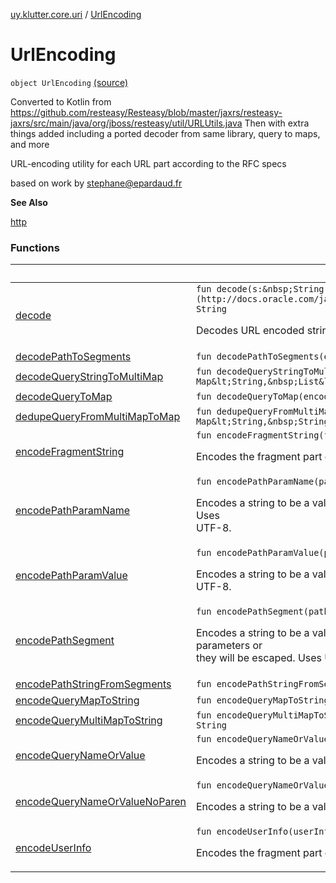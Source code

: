 [uy.klutter.core.uri](../index.md) / [UrlEncoding](.)


# UrlEncoding
`object UrlEncoding` [(source)](https://github.com/kohesive/klutter/blob/master/core-jdk6/src/main/kotlin/uy/klutter/core/uri/UrlEncoding.kt#L23)

Converted to Kotlin from https://github.com/resteasy/Resteasy/blob/master/jaxrs/resteasy-jaxrs/src/main/java/org/jboss/resteasy/util/URLUtils.java
Then with extra things added including a ported decoder from same library, query to maps, and more

URL-encoding utility for each URL part according to the RFC specs

based on work by stephane@epardaud.fr



**See Also**

[http](#)




### Functions

|&nbsp;|&nbsp;|
|---|---|
| [decode](decode.md) | `fun decode(s:&nbsp;String, charset:&nbsp;[Charset](http://docs.oracle.com/javase/6/docs/api/java/nio/charset/Charset.html)&nbsp;=&nbsp;Charsets.UTF_8): String`<p>Decodes URL encoded string including newly introduced JavaScript encoding with %uxxxx chars</p> |
| [decodePathToSegments](decode-path-to-segments.md) | `fun decodePathToSegments(encodedPath:&nbsp;String): List&lt;String&gt;` |
| [decodeQueryStringToMultiMap](decode-query-string-to-multi-map.md) | `fun decodeQueryStringToMultiMap(encodedQuery:&nbsp;String): Map&lt;String,&nbsp;List&lt;String&gt;&gt;` |
| [decodeQueryToMap](decode-query-to-map.md) | `fun decodeQueryToMap(encodedQuery:&nbsp;String): Map&lt;String,&nbsp;String&gt;` |
| [dedupeQueryFromMultiMapToMap](dedupe-query-from-multi-map-to-map.md) | `fun dedupeQueryFromMultiMapToMap(decodedQuery:&nbsp;Map&lt;String,&nbsp;List&lt;String&gt;&gt;): Map&lt;String,&nbsp;String&gt;` |
| [encodeFragmentString](encode-fragment-string.md) | `fun encodeFragmentString(fragment:&nbsp;String): String`<p>Encodes the fragment part of a URI, it can contain PCHAR* with / and ?</p> |
| [encodePathParamName](encode-path-param-name.md) | `fun encodePathParamName(pathParamName:&nbsp;String): String`<p>Encodes a string to be a valid path parameter name, which means it can contain PCHAR* without "=" or ";". Uses<br/>UTF-8.</p> |
| [encodePathParamValue](encode-path-param-value.md) | `fun encodePathParamValue(pathParamValue:&nbsp;String): String`<p>Encodes a string to be a valid path parameter value, which means it can contain PCHAR* without ";". Uses UTF-8.</p> |
| [encodePathSegment](encode-path-segment.md) | `fun encodePathSegment(pathSegment:&nbsp;String): String`<p>Encodes a string to be a valid path segment, which means it can contain PCHAR* only (do not put path parameters or<br/>they will be escaped. Uses UTF-8.</p> |
| [encodePathStringFromSegments](encode-path-string-from-segments.md) | `fun encodePathStringFromSegments(decodedPath:&nbsp;List&lt;String&gt;): String` |
| [encodeQueryMapToString](encode-query-map-to-string.md) | `fun encodeQueryMapToString(decodedQuery:&nbsp;Map&lt;String,&nbsp;String&gt;): String` |
| [encodeQueryMultiMapToString](encode-query-multi-map-to-string.md) | `fun encodeQueryMultiMapToString(decodedQuery:&nbsp;Map&lt;String,&nbsp;List&lt;String&gt;&gt;): String` |
| [encodeQueryNameOrValue](encode-query-name-or-value.md) | `fun encodeQueryNameOrValue(queryNameOrValue:&nbsp;String): String`<p>Encodes a string to be a valid query, which means it can contain PCHAR* | "?" | "/" without "=" | "&amp;" | "+". Uses<br/>UTF-8.</p> |
| [encodeQueryNameOrValueNoParen](encode-query-name-or-value-no-paren.md) | `fun encodeQueryNameOrValueNoParen(queryNameOrValueNoParen:&nbsp;String): String`<p>Encodes a string to be a valid query with no parenthesis, which means it can contain PCHAR* | "?" | "/" without<br/>"=" | "&amp;" | "+" | "(" | ")". It strips parenthesis. Uses UTF-8.</p> |
| [encodeUserInfo](encode-user-info.md) | `fun encodeUserInfo(userInfo:&nbsp;String): String`<p>Encodes the fragment part of a URI, it can contain PCHAR* with / and ?</p> |
